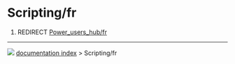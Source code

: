 # Scripting/fr
1.  REDIRECT [Power_users_hub/fr](Power_users_hub/fr.md)



---
![](images/Button_right.svg) [documentation index](../README.md) > Scripting/fr
